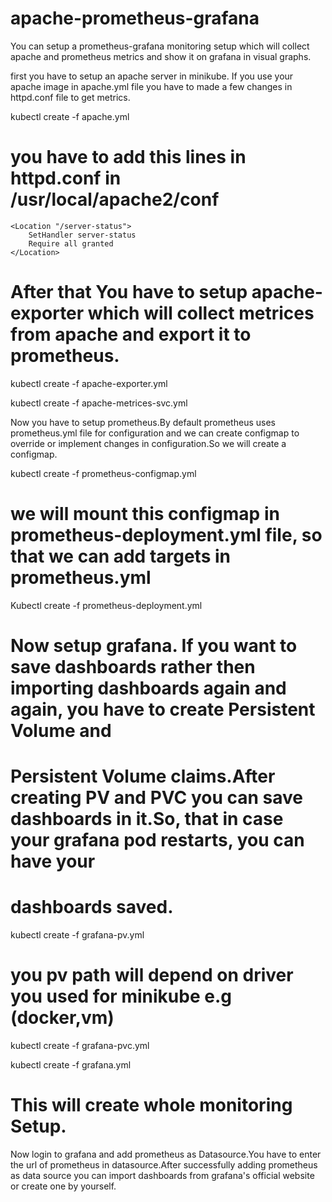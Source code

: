 # apache-prometheus-grafana

You can setup a prometheus-grafana monitoring setup which will collect apache and prometheus metrics and show it on grafana in visual graphs.

first you have to setup an apache server in minikube. If you use your apache image in apache.yml file you have to made a few changes in httpd.conf
file to get metrics.

kubectl create -f apache.yml         

# you have to add this lines in httpd.conf in /usr/local/apache2/conf 

    <Location "/server-status">
        SetHandler server-status 
        Require all granted 
    </Location> 

# After that You have to setup apache-exporter which will collect metrices from apache and export it to prometheus.

kubectl create -f apache-exporter.yml

kubectl create -f apache-metrices-svc.yml

Now you have to setup prometheus.By default prometheus uses prometheus.yml file for configuration and we can create configmap to override
or implement changes in configuration.So we will create a configmap.

kubectl create -f prometheus-configmap.yml
# we will mount this configmap in prometheus-deployment.yml file, so that we can add targets in prometheus.yml 


Kubectl create -f prometheus-deployment.yml 

# Now setup grafana. If you want to save dashboards rather then importing dashboards again and again, you have to create Persistent Volume and 
# Persistent Volume claims.After creating PV and PVC you can save dashboards in it.So, that in case your grafana pod restarts, you can have your 
# dashboards saved.

kubectl create -f grafana-pv.yml                         
# you pv path will depend on driver you used for minikube e.g (docker,vm)

kubectl create -f grafana-pvc.yml

kubectl create -f grafana.yml

# This will create whole monitoring Setup.

Now login to grafana and add prometheus as Datasource.You have to enter the url of prometheus in datasource.After successfully adding prometheus as 
data source you can import dashboards from grafana's official website or create one by yourself.
